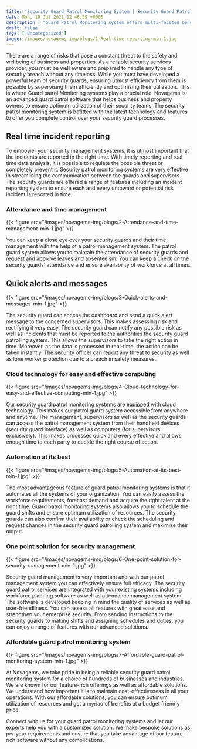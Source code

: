 ```yaml
---
title: 'Security Guard Patrol Monitoring System | Security Guard Patrol Tracking Software - Novagems'
date: Mon, 19 Jul 2021 12:46:59 +0000
description : "Guard Patrol Monitoring system offers multi-faceted benefits like automation, efficiency and accuracy. Affordable and tailor made guard real time patrolling systems available."
draft: false
tags: ['Uncategorized']
image: /images/novagems-img/blogs/1-Real-time-reporting-min-1.jpg
---
```


There are a range of risks that pose a constant threat to the safety and wellbeing of business and properties. As a reliable security services provider, you must be well aware and prepared to handle any type of security breach without any timeloss. While you must have developed a powerful team of security guards, ensuring utmost efficiency from them is possible by supervising them efficiently and optimizing their utilization. This is where Guard patrol Monitoring systems play a crucial role. Novagems is an advanced guard patrol software that helps business and property owners to ensure optimum utilization of their security teams. The security patrol monitoring system is befitted with the latest technology and features to offer you complete control over your security guard processes. 

## Real time incident reporting


To empower your security management systems, it is utmost important that the incidents are reported in the right time. With timely reporting and real time data analysis, it is possible to regulate the possible threat or completely prevent it. Security patrol monitoring systems are very effective in streamlining the communication between the guards and supervisors. The security guards are offered a range of features including an incident reporting system to ensure each and every untoward or potential risk incident is reported in time.

### Attendance and time management

{{< figure src="/images/novagems-img/blogs/2-Attendance-and-time-management-min-1.jpg" >}}


You can keep a close eye over your security guards and their time management with the help of a patrol management system. The patrol guard system allows you to maintain the attendance of security guards and request and approve leaves and absenteeism. You can keep a check on the security guards’ attendance and ensure availability of workforce at all times.



## Quick alerts and messages

{{< figure src="/images/novagems-img/blogs/3-Quick-alerts-and-messages-min-1.jpg" >}}


The security guard can access the dashboard and send a quick alert message to the concerned supervisors. This makes assessing risk and rectifying it very easy. The security guard can notify any possible risk as well as incidents that must be reported to the authorities the security guard patrolling system. This allows the supervisors to take the right action in time. Moreover, as the data is processed in real-time, the action can be taken instantly. The security officer can report any threat to security as well as lone worker protection due to a breach in safety measures.

### Cloud technology for easy and effective computing

{{< figure src="/images/novagems-img/blogs/4-Cloud-technology-for-easy-and-effective-computing-min-1.jpg" >}}


Our security guard patrol monitoring systems are equipped with cloud technology. This makes our patrol guard system accessible from anywhere and anytime. The management, supervisors as well as the security guards can access the patrol management system from their handheld devices (security guard interface)  as well as computers (for supervisors exclusively). This makes processes quick and every effective and allows enough time to each party to decide the right course of action.



### Automation at its best

{{< figure src="/images/novagems-img/blogs/5-Automation-at-its-best-min-1.jpg" >}}


The most advantageous feature of guard patrol monitoring systems is that it automates all the systems of your organization. You can easily assess the workforce requirements, forecast demand and acquire the right talent at the right time. Guard patrol monitoring systems also allows you to schedule the guard shifts and ensure optimum utilization of resources.  The security guards can also confirm their availability or check the scheduling and request changes in the security guard patrolling system and maximize their output.

### One point solution for security management

{{< figure src="/images/novagems-img/blogs/6-One-point-solution-for-security-management-min-1.jpg" >}}


Security guard management is very important and with our patrol management system you can effectively ensure full efficacy. The security guard patrol services are integrated with your existing systems including workforce planning software as well as attendance management system. The software is developed keeping in mind the quality of services as well as user-friendliness. You can assess all features with great ease and strengthen your enterprise security. From sending instructions to the security guards to making shifts and assigning schedules and duties, you can enjoy a range of features with our advanced solutions.



### Affordable guard patrol monitoring system

{{< figure src="/images/novagems-img/blogs/7-Affordable-guard-patrol-monitoring-system-min-1.jpg" >}}


At Novagems, we take pride in being a reliable security guard patrol monitoring system for a choice of hundreds of businesses and industries. We are known for our feature-rich offerings as well as affordable solutions. We understand how important it is to maintain cost-effectiveness in all your operations. With our affordable solutions, you can ensure optimum utilization of resources and get a myriad of benefits at a budget friendly price.

Connect with us for your guard patrol monitoring systems and let our experts help you with a customized solution. We make bespoke solutions as per your requirements and ensure that you take advantage of our feature-rich software without any complications.